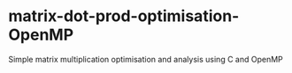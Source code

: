 # matrix-dot-prod-optimisation-OpenMP
Simple matrix multiplication optimisation and analysis using C and OpenMP
